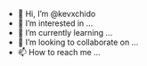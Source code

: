 - 👋 Hi, I’m @kevxchido
- 👀 I’m interested in ...
- 🌱 I’m currently learning ...
- 💞️ I’m looking to collaborate on ...
- 📫 How to reach me ...

<!---
kevxchido/kevxchido is a ✨ special ✨ repository because its `README.md` (this file) appears on your GitHub profile.
You can click the Preview link to take a look at your changes.
--->
